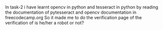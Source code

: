 In task-2 i have learnt opencv in python and tesseract in python by reading the documentation of pytesseract and opencv documentation in freecodecamp.org
So it made me to do the verification page of the verification of is he/her a robot or not?
